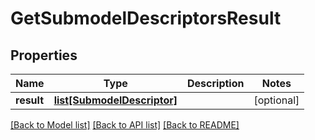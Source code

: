 # GetSubmodelDescriptorsResult

## Properties
Name | Type | Description | Notes
------------ | ------------- | ------------- | -------------
**result** | [**list[SubmodelDescriptor]**](SubmodelDescriptor.md) |  | [optional] 

[[Back to Model list]](../README.md#documentation-for-models) [[Back to API list]](../README.md#documentation-for-api-endpoints) [[Back to README]](../README.md)

